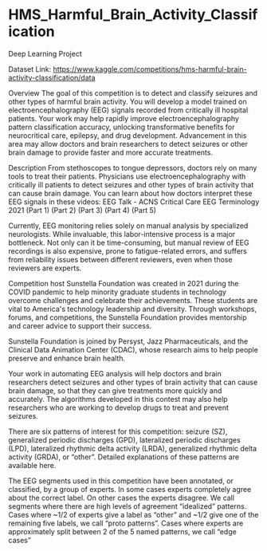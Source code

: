 # HMS_Harmful_Brain_Activity_Classification
Deep Learning Project

Dataset Link: https://www.kaggle.com/competitions/hms-harmful-brain-activity-classification/data


Overview
The goal of this competition is to detect and classify seizures and other types of harmful brain activity. You will develop a model trained on electroencephalography (EEG) signals recorded from critically ill hospital patients. Your work may help rapidly improve electroencephalography pattern classification accuracy, unlocking transformative benefits for neurocritical care, epilepsy, and drug development. Advancement in this area may allow doctors and brain researchers to detect seizures or other brain damage to provide faster and more accurate treatments.

Description
From stethoscopes to tongue depressors, doctors rely on many tools to treat their patients. Physicians use electroencephalography with critically ill patients to detect seizures and other types of brain activity that can cause brain damage. You can learn about how doctors interpret these EEG signals in these videos: EEG Talk - ACNS Critical Care EEG Terminology 2021 (Part 1) (Part 2) (Part 3) (Part 4) (Part 5)

Currently, EEG monitoring relies solely on manual analysis by specialized neurologists. While invaluable, this labor-intensive process is a major bottleneck. Not only can it be time-consuming, but manual review of EEG recordings is also expensive, prone to fatigue-related errors, and suffers from reliability issues between different reviewers, even when those reviewers are experts.

Competition host Sunstella Foundation was created in 2021 during the COVID pandemic to help minority graduate students in technology overcome challenges and celebrate their achievements. These students are vital to America's technology leadership and diversity. Through workshops, forums, and competitions, the Sunstella Foundation provides mentorship and career advice to support their success.

Sunstella Foundation is joined by Persyst, Jazz Pharmaceuticals, and the Clinical Data Animation Center (CDAC), whose research aims to help people preserve and enhance brain health.

Your work in automating EEG analysis will help doctors and brain researchers detect seizures and other types of brain activity that can cause brain damage, so that they can give treatments more quickly and accurately. The algorithms developed in this contest may also help researchers who are working to develop drugs to treat and prevent seizures.

There are six patterns of interest for this competition: seizure (SZ), generalized periodic discharges (GPD), lateralized periodic discharges (LPD), lateralized rhythmic delta activity (LRDA), generalized rhythmic delta activity (GRDA), or “other”. Detailed explanations of these patterns are available here.

The EEG segments used in this competition have been annotated, or classified, by a group of experts. In some cases experts completely agree about the correct label. On other cases the experts disagree. We call segments where there are high levels of agreement “idealized” patterns. Cases where ~1/2 of experts give a label as “other” and ~1/2 give one of the remaining five labels, we call “proto patterns”. Cases where experts are approximately split between 2 of the 5 named patterns, we call “edge cases”
